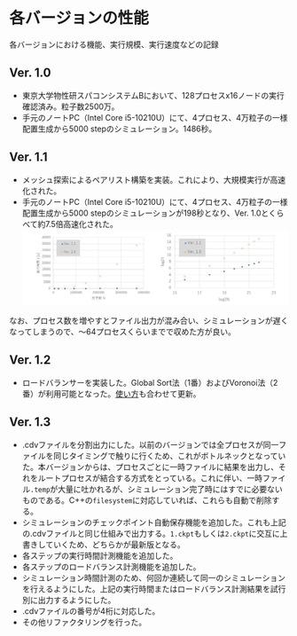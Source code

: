 # 各バージョンの性能
各バージョンにおける機能、実行規模、実行速度などの記録

## Ver. 1.0
- 東京大学物性研スパコンシステムBにおいて、128プロセスx16ノードの実行確認済み。粒子数2500万。
- 手元のノートPC（Intel Core i5-10210U）にて、4プロセス、4万粒子の一様配置生成から5000 stepのシミュレーション。1486秒。

## Ver. 1.1
- メッシュ探索によるペアリスト構築を実装。これにより、大規模実行が高速化された。
- 手元のノートPC（Intel Core i5-10210U）にて、4プロセス、4万粒子の一様配置生成から5000 stepのシミュレーションが198秒となり、Ver. 1.0とくらべて約7.5倍高速化された。
![シミュレーション規模を大きくしたときの実行時間比較](v10-v11_scaling.jpg)

なお、プロセス数を増やすとファイル出力が混み合い、シミュレーションが遅くなってしまうので、～64プロセスくらいまでで収めた方が良い。

## Ver. 1.2
- ロードバランサーを実装した。Global Sort法（1番）およびVoronoi法（2番）が利用可能となった。[使い方](../README.md/#使い方usage)も合わせて更新。

## Ver. 1.3
- .cdvファイルを分割出力にした。以前のバージョンでは全プロセスが同一ファイルを同じタイミングで触りに行くため、これがボトルネックとなっていた。本バージョンからは、プロセスごとに一時ファイルに結果を出力し、それをルートプロセスが結合する方式をとっている。これに伴い、一時ファイル`.temp`が大量に吐かれるが、シミュレーション完了時にはすでに必要ないものである。C++の`filesystem`に対応していれば、これらも自動で削除する。
- シミュレーションのチェックポイント自動保存機能を追加した。これも上記の.cdvファイルと同じ仕組みで出力する。`1.ckpt`もしくは`2.ckpt`に交互に上書きしていくため、どちらかが最新版となる。
- 各ステップの実行時間計測機能を追加した。
- 各ステップのロードバランス計測機能を追加した。
- シミュレーション時間計測のため、何回か連続して同一のシミュレーションを行えるようにした。上記の実行時間またはロードバランス計測結果を試行別に出力するようにした。
- .cdvファイルの番号が4桁に対応した。
- その他リファクタリングを行った。
  